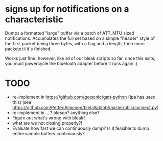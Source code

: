 # signs up for notifications on a characteristic

Dumps a formatted "large" buffer via a batch of ATT_MTU sized notifications.
Accumulates the full set based on a simple "header" style of the first packet being three bytes, with a flag and a length,
then more packets til it's finished.

Works just fine.  however, like all of our bleak scripts so far, once this exits, you must powercycle the bluetooth adapter before it runs again :(

# TODO
* re-implement in https://github.com/getsenic/gatt-python (jpa has used this) (see https://github.com/PetteriAimonen/bletalk/blob/master/utils/connect.py)
* re-implement in ....? bleson? anything else? 
* Figure out what's wrong with bleak?
* what are we not closing properly?!
* Evaluate how fast we can continuously dump?  Is it feasible to dump entire sample buffers continuously?
